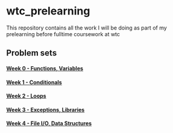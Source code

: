 # wtc_prelearning

This repository contains all the work I will be doing as part of my prelearning before fulltime coursework at wtc


## Problem sets
#### [Week 0 - Functions, Variables](./week1/week_0)
#### [Week 1 - Conditionals](./week2/week_1)
#### [Week 2 - Loops](./week2/week_2)
#### [Week 3 - Exceptions, Libraries](./week3)
#### [Week 4 - File I/O, Data Structures](./week4)
